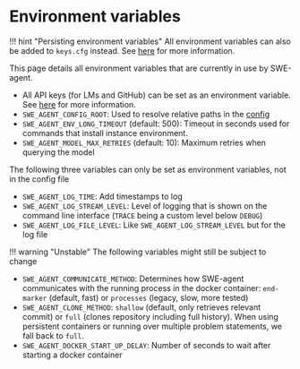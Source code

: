 # Environment variables

!!! hint "Persisting environment variables"
    All environment variables can also be added to `keys.cfg` instead.
    See [here](../installation/keys.md) for more information.

This page details all environment variables that are currently in use by SWE-agent.

* All API keys (for LMs and GitHub) can be set as an environment variable. See [here](../installation/keys.md) for more information.
* `SWE_AGENT_CONFIG_ROOT`: Used to resolve relative paths in the [config](config.md)
* `SWE_AGENT_ENV_LONG_TIMEOUT` (default: 500): Timeout in seconds used for commands that install instance environment.
* `SWE_AGENT_MODEL_MAX_RETRIES` (default: 10): Maximum retries when querying the model

The following three variables can only be set as environment variables, not in the config file

* `SWE_AGENT_LOG_TIME`: Add timestamps to log
* `SWE_AGENT_LOG_STREAM_LEVEL`: Level of logging that is shown on the command line interface (`TRACE` being a custom level below `DEBUG`)
* `SWE_AGENT_LOG_FILE_LEVEL`: Like  `SWE_AGENT_LOG_STREAM_LEVEL` but for the log file

!!! warning "Unstable"
    The following variables might still be subject to change

* `SWE_AGENT_COMMUNICATE_METHOD`: Determines how SWE-agent communicates with the running process in the docker container: `end-marker` (default, fast) or `processes` (legacy, slow, more tested)
* `SWE_AGENT_CLONE_METHOD`: `shallow` (default, only retrieves relevant commit) or `full` (clones repository including full history). When using persistent containers or running over multiple problem statements, we fall back to `full`.
* `SWE_AGENT_DOCKER_START_UP_DELAY`: Number of seconds to wait after starting a docker container

